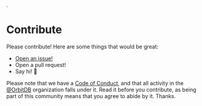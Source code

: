 .
# Contribute

Please contribute! Here are some things that would be great:

- [Open an issue!](https://github.com/orbitdb/orbit-db-counterstore/issues/new)
- Open a pull request!
- Say hi! :wave:

Please note that we have a [Code of Conduct](CODE_OF_CONDUCT.md), and that all activity in the [@OrbitDB](https://github.com/orbitdb) organization falls under it. Read it before you contribute, as being part of this community means that you agree to abide by it. Thanks.
